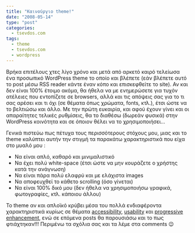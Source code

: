 ```yaml
---
title: "Καινούργιο theme!"
date: "2008-05-14"
type: "post"
categories:
  - tsevdos.com
tags:
  - theme
  - tsevdos.com
  - wordpress
---
```


Βρήκα επιτέλους χτες λίγο χρόνο και μετά από αρκετό καιρό τελείωσα ένα προσωπικό WordPress theme το οποίο και βλέπετε (εάν βλέπετε αυτό το post μέσω RSS reader κάντε έναν κόπο και επισκεφθείτε το site). Αν και δεν είναι 100% έτοιμο ακόμα, θα ήθελα να με ενημερώσετε για τυχόν ατέλειες που εντοπίζετε σε browsers, αλλά και τις απόψεις σας για το τι σας αρέσει και τι όχι (σε θέματα όπως χρώματα, fonts, κτλ.), έτσι ώστε να το βελτιώσω και άλλο. Με την πρώτη ευκαιρία, και αφού έχουν γίνει και οι απαραίτητες τελικές ρυθμίσεις, θα το διαθέσω (δωρεάν φυσικά) στην WordPress κοινότητα και σε όποιον θέλει να το χρησιμοποιήσει&#8230;

Γενικά πιστεύω πως πέτυχα τους περισσότερους στόχους μου, μιας και το theme καλύπτει αυτήν την στιγμή τα παρακάτω χαρακτηριστικά που είχα στο μυαλό μου :

- Να είναι απλό, καθαρό και μινιμαλιστικό
- Να έχει πολύ white-space (έτσι ώστε να μην κουράζετε ο χρήστης κατά την ανάγνωση)
- Να είναι πάρα πολύ ελαφρύ και με ελάχιστα images
- Να αποφευχθεί το κάθετο scrolling (όσο γίνεται)
- Να είναι 100% δικό μου (δεν ήθελα να χρησιμοποιήσω γραφικά, φωτογραφίες, κτλ. κάποιου άλλου)

Το theme αν και απλοϊκό κρύβει μέσα του πολλά ενδιαφέροντα χαρακτηριστικά κυρίως σε θέματα [accessibility](http://en.wikipedia.org/wiki/Web_accessibility "web accessibility"), [usability](http://en.wikipedia.org/wiki/Usability "usability") και [progressive enhancement](http://en.wikipedia.org/wiki/Progressive_Enhancement "Proggressive Enhancement"), ενώ σε επόμενα posts θα παρουσιάσω και το πως φτιάχτηκαν!!! Περιμένω τα σχόλια σας και τα λέμε στα comments 😉
